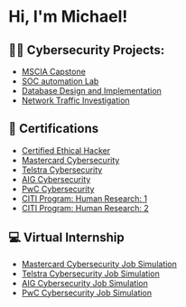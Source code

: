 <h1>Hi, I'm Michael! </h1>

<h2>👨‍💻 Cybersecurity Projects:</h2>

- [MSCIA Capstone](https://github.com/Medume/MSCIA-Capstone)
- [SOC automation Lab](https://github.com/Medume/SOC-Automation-Lab)
- [Database Design and Implementation](https://github.com/Medume/Database-Design-and-Implementation)
- [Network Traffic Investigation](https://github.com/Medume/Network-Traffic-Investigation)

<h2>📃 Certifications</h2>

- [Certified Ethical Hacker](https://ibb.co/5LYDH90)
- [Mastercard Cybersecurity](https://ibb.co/b1QM3xk)
- [Telstra Cybersecurity](https://ibb.co/ky99zc7)
- [AIG Cybersecurity](https://ibb.co/8r4NmcK)
- [PwC Cybersecurity](https://ibb.co/6v13s6j)
- [CITI Program: Human Research: 1](https://ibb.co/PFZVCkm)
- [CITI Program: Human Research: 2](https://ibb.co/g3PdbZc)

<h2>💻 Virtual Internship</h2>

- [Mastercard Cybersecurity Job Simulation](https://ibb.co/b1QM3xk)
- [Telstra Cybersecurity Job Simulation](https://ibb.co/ky99zc7)
- [AIG Cybersecurity Job Simulation](https://ibb.co/8r4NmcK)
- [PwC Cybersecurity Job Simulation](https://ibb.co/6v13s6j)
